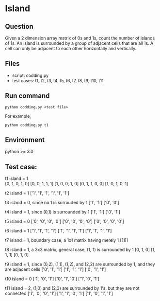 # Island

## Question
Given a 2 dimension array matrix of 0s and 1s, count the number of islands of 1s. 
An island is surrounded by a group of adjacent cells that are all 1s. 
A cell can only be adjacent to each other horizontally and vertically.

## Files
* script: codding.py
* test cases: t1, t2, t3, t4, t5, t6, t7, t8, t9, t10, t11

## Run command
```
python codding.py <test file>
```
For example, 
```
python codding.py t1
```

## Environment
python >= 3.0

## Test case:
t1  island = 1		 
[0,    1,    0,    1,    0]
[0,    0,    1,    1,    1]
[1,    0,    0,    1,    0]
[0,    1,    1,    0,    0]
[1,    0,    1,    0,    1]

t2  island = 1
['1', '1', '1', '1', '1', '1']

t3  island = 0, since no 1 is surrouded by 1
['1', '1']
['0', '0']

t4  island = 1, since (0,1) is surrounded by 1
['1', '1']
['0', '1']

t5  island = 0
['0', '0', '0', '0']
['0', '0', '0', '0']
['0', '0', '0', '0']

t6  island = 1
['1', '1', '1', '1']
['1', '1', '1', '1']
['1', '1', '1', '1']

t7  island = 1, boundary case, a 1x1 matrix having merely 1
[[1]] 

t8  island = 1, a 3x3 matrix, general case, (1, 1) is surrounded by 1
[0,    1,    0] 
[1,    1,    1]
[0,    1,    0]

t9  island = 1, since (0,2), (1,1), (1,2), and (2,2) are surrounded by 1, and they are adjacent cells
['0', '1', '1']
['1', '1', '1']
['0', '1', '1']

t10  island = 0
['1', '0', '1']
['0', '1', '0']
['1', '0', '1']

t11  island = 2, (1,0) and (2,3) are surrounded by 1's, but they are not connected
['1', '0', '0', '1']
['1', '1', '0', '1']
['1', '0', '1', '1']
